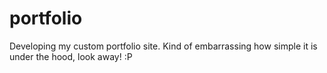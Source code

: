 # portfolio
Developing my custom portfolio site. Kind of embarrassing how simple it is under the hood, look away! :P